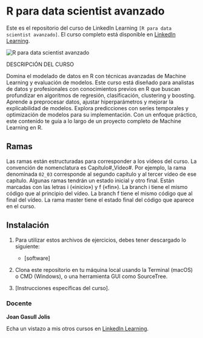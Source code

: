 # R para data scientist avanzado

Este es el repositorio del curso de LinkedIn Learning `[R para data scientist avanzado]`. El curso completo está disponible en [LinkedIn Learning][lil-course-url].

![R para data scientist avanzado][lil-thumbnail-url] 

DESCRIPCIÓN DEL CURSO

Domina el modelado de datos en R con técnicas avanzadas de Machine Learning y evaluación de modelos. Este curso está diseñado para analistas de datos y profesionales con conocimientos previos en R que buscan profundizar en algoritmos de regresión, clasificación, clustering y boosting. Aprende a preprocesar datos, ajustar hiperparámetros y mejorar la explicabilidad de modelos. Explora predicciones con series temporales y optimización de modelos para su implementación. Con un enfoque práctico, este contenido te guía a lo largo de un proyecto completo de Machine Learning en R.

## Ramas

Las ramas están estructuradas para corresponder a los vídeos del curso. La convención de nomenclatura es Capítulo#_Vídeo#. Por ejemplo, la rama denominada `02_03` corresponde al segundo capítulo y al tercer vídeo de ese capítulo. Algunas ramas tendrán un estado inicial y otro final. Están marcadas con las letras i («inicio») y f («fin»). La branch i tiene el mismo código que al principio del vídeo. La branch f tiene el mismo código que al final del vídeo. La rama master tiene el estado final del código que aparece en el curso.

## Instalación

1. Para utilizar estos archivos de ejercicios, debes tener descargado lo siguiente:
   - [software]

2. Clona este repositorio en tu máquina local usando la Terminal (macOS) o CMD (Windows), o una herramienta GUI como SourceTree.
3. [Instrucciones específicas del curso].

### Docente

**Joan Gasull Jolis**

Echa un vistazo a mis otros cursos en [LinkedIn Learning](https://www.linkedin.com/learning/instructors/joan-gasull-jolis).

[0]: # (Replace these placeholder URLs with actual course URLs)
[lil-course-url]: https://www.linkedin.com/learning/r-para-data-scientist-avanzado-23950341/
[lil-thumbnail-url]: https://media.licdn.com/dms/image/v2/D4E0DAQE0kwXtlYPWDQ/learning-public-crop_675_1200/B4EZgJCyz7GwAY-/0/1752498384739?e=2147483647&v=beta&t=lOvQ1jGeoxB0ZKOhcx574fN4DjvQH5UQz9Uger-CE38

[1]: # (End of ES-Instruction ###############################################################################################)
